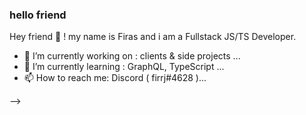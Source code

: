 ### hello friend

<!--
**firasjaber/firasjaber** is a ✨ _special_ ✨ repository because its `README.md` (this file) appears on your GitHub profile.
-->
Hey friend 👋 ! my name is Firas and i am a Fullstack JS/TS Developer.

- 🔭 I’m currently working on : clients & side projects ...
- 🌱 I’m currently learning : GraphQL, TypeScript ...
- 📫 How to reach me: Discord ( firrj#4628 )...

-->


